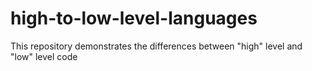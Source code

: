 # high-to-low-level-languages
This repository demonstrates the differences between "high" level and "low" level code
